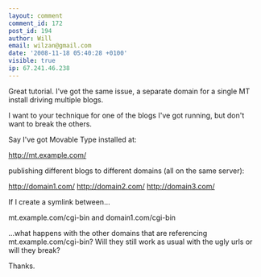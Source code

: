 ```yaml
---
layout: comment
comment_id: 172
post_id: 194
author: Will
email: wilzan@gmail.com
date: '2008-11-18 05:40:28 +0100'
visible: true
ip: 67.241.46.238
---
```

Great tutorial. I've got the same issue, a separate domain for a single MT install driving multiple blogs.

I want to your technique for one of the blogs I've got running, but don't want to break the others.

Say I've got Movable Type installed at:

http://mt.example.com/

publishing different blogs to different domains (all on the same server):

http://domain1.com/
http://domain2.com/
http://domain3.com/

If I create a symlink between...

mt.example.com/cgi-bin and domain1.com/cgi-bin 

...what happens with the other domains that are referencing mt.example.com/cgi-bin? Will they still work as usual with the ugly urls or will they break? 

Thanks.


